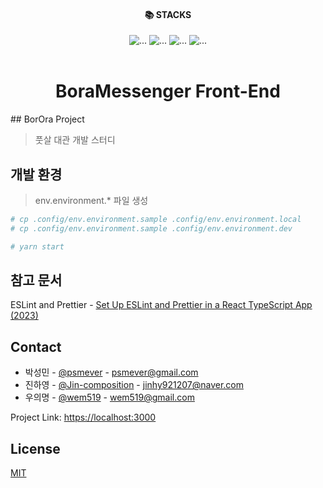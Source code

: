 <div align="center">
<div style="text-align: center;"><h4>📚 STACKS</h4></div>

<div style="text-align: center;">
<img src="https://img.shields.io/badge/javascript-F7DF1E?style=for-the-badge&logo=javascript&logoColor=black" alt="...">
<img src="https://img.shields.io/badge/react-61DAFB?style=for-the-badge&logo=react&logoColor=black" alt="...">
<img src="https://img.shields.io/badge/typescript-1572B6?style=for-the-badge&logo=typescript&logoColor=black" alt="...">
<img src="https://img.shields.io/badge/tailwindcss-1572B6?style=for-the-badge&logo=css3&logoColor=white" alt="...">
<br>
</div>
<br />

<div style="text-align: center;">
    <h1 style="text-align: center;">BoraMessenger Front-End</h1>
</div>

</div>
## BorOra Project

> 풋살 대관 개발 스터디

## 개발 환경

> env.environment.* 파일 생성

```sh
# cp .config/env.environment.sample .config/env.environment.local
# cp .config/env.environment.sample .config/env.environment.dev

# yarn start
```

## 참고 문서

ESLint and
Prettier - [Set Up ESLint and Prettier in a React TypeScript App (2023)](https://javascript.plainenglish.io/set-up-eslint-and-prettier-in-a-react-typescript-app-2022-7d9a5f40b634)

## Contact

* 박성민 - [@psmever](https://github.com/psmever) - psmever@gmail.com
* 진하영 - [@Jin-composition](https://github.com/Jin-composition) - jinhy921207@naver.com
* 우의명 - [@wem519](https://github.com/wem519) - wem519@gmail.com

Project Link: [https://localhost:3000](https://localhost:3000)

## License

[MIT](https://choosealicense.com/licenses/mit/)
